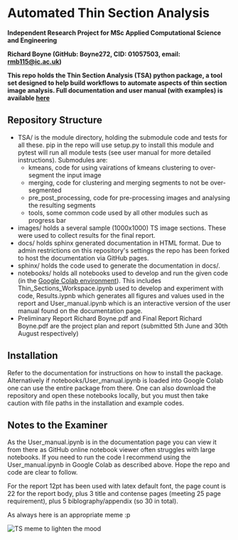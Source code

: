 # Automated Thin Section Analysis

**Independent Research Project for MSc Applied Computational Science and Engineering**

**Richard Boyne (GitHub: Boyne272, CID: 01057503, email: rmb115@ic.ac.uk)**

**This repo holds the Thin Section Analysis (TSA) python package, a tool set designed to help build workflows to automate aspects of thin section image analysis. Full documentation and user manual (with examples) is available [here](https://msc-acse.github.io/acse-9-independent-research-project-Boyne272/index.html)**


## Repository Structure
* TSA/ is the module directory, holding the submodule code and tests for all these. pip in the repo will use setup.py to install this module and pytest will run all module tests (see user manual for more detailed instructions). Submodules are:
  - kmeans, code for using vairations of kmeans clustering to over-segment the input image
  - merging, code for clustering and merging segments to not be over-segmented
  - pre_post_processing, code for pre-processing images and analysing the resulting segments
  - tools, some common code used by all other modules such as progress bar
* images/ holds a several sample (1000x1000) TS image sections. These were used to collect results for the final report.
* docs/ holds sphinx generated documentation in HTML format. Due to admin restrictions on this repository's settings the repo has been forked to host the documentation via GitHub pages.
* sphinx/ holds the code used to generate the documentation in docs/.
* notebooks/ holds all notebooks used to develop and run the given code (in the [Google Colab environment](https://colab.research.google.com/notebooks/welcome.ipynb#recent=true)). This includes Thin_Sections_Workspace.ipynb used to develop and experiment with code, Results.iypnb which generates all figures and values used in the report and User_manual.ipynb which is an interactive version of the user manual found on the documentation page.
* Preliminary Report Richard Boyne.pdf and Final Report Richard Boyne.pdf are the project plan and report (submitted 5th June and 30th August respectively)


## Installation
Refer to the documentation for instructions on how to install the package. Alternatively if notebooks/User_manual.ipynb is loaded into Google Colab one can use the entire package from there. One can also download the repository and open these notebooks locally, but you must then take caution with file paths in the installation and example codes.

## Notes to the Examiner
As the User_manual.ipynb is in the documentation page you can view it from there as GitHub online notebook viewer often struggles with large notebooks. If you need to run the code I recommend using the User_manual.ipynb in Google Colab as described above. Hope the repo and code are clear to follow.

For the report 12pt has been used with latex default font, the page count is 22 for the report body, plus 3 title and contense pages (meeting 25 page requirement), plus 5 biblography/appendix (so 30 in total).

As always here is an appropriate meme :p

![TS meme to lighten the mood](images/meme.jpg "TS meme to lighten the mood")
